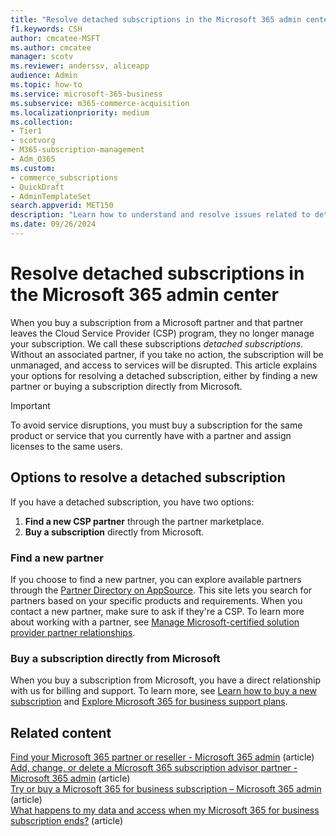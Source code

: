 ```yaml
---
title: "Resolve detached subscriptions in the Microsoft 365 admin center"
f1.keywords: CSH
author: cmcatee-MSFT
ms.author: cmcatee
manager: scotv
ms.reviewer: anderssv, aliceapp
audience: Admin
ms.topic: how-to
ms.service: microsoft-365-business
ms.subservice: m365-commerce-acquisition
ms.localizationpriority: medium
ms.collection: 
- Tier1
- scotvorg
- M365-subscription-management
- Adm_O365
ms.custom:
- commerce_subscriptions
- QuickDraft
- AdminTemplateSet
search.appverid: MET150 
description: "Learn how to understand and resolve issues related to detached subscriptions in the Microsoft 365 admin center."
ms.date: 09/26/2024
---
```


# Resolve detached subscriptions in the Microsoft 365 admin center

When you buy a subscription from a Microsoft partner and that partner leaves the Cloud Service Provider (CSP) program, they no longer manage your subscription. We call these subscriptions *detached subscriptions*. Without an associated partner, if you take no action, the subscription will be unmanaged, and access to services will be disrupted. This article explains your options for resolving a detached subscription, either by finding a new partner or buying a subscription directly from Microsoft.

> [!IMPORTANT]
> To avoid service disruptions, you must buy a subscription for the same product or service that you currently have with a partner and assign licenses to the same users.
<!--
## Find a detached subscription

When you sign in to the Microsoft 365 admin center, or when you open Outlook, OneNote, PowerPoint, or Excel, you see a banner that says to avoid losing access to your subscription, you must update the subscription details. Select the **View details** link in the warning to learn which subscriptions are affected, and what you must do to keep your subscriptions in good standing.
-->
## Options to resolve a detached subscription

If you have a detached subscription, you have two options:

1. **Find a new CSP partner** through the partner marketplace.
2. **Buy a subscription** directly from Microsoft.

### Find a new partner

If you choose to find a new partner, you can explore available partners through the [Partner Directory on AppSource](https://appsource.microsoft.com/marketplace/partner-dir?filter=services%3DLicensing). This site lets you search for partners based on your specific products and requirements. When you contact a new partner, make sure to ask if they're a CSP. To learn more about working with a partner, see [Manage Microsoft-certified solution provider partner relationships](../manage-partners.md).

### Buy a subscription directly from Microsoft

When you buy a subscription from Microsoft, you have a direct relationship with us for billing and support. To learn more, see [Learn how to buy a new subscription](../try-or-buy-microsoft-365.md#buy-a-different-subscription) and [Explore Microsoft 365 for business support plans](https://www.microsoft.com/microsoft-365/business/microsoft-365-for-business-support-options?msockid=15af1489bfd667952f27000abefb66ef).

## Related content

[Find your Microsoft 365 partner or reseller - Microsoft 365 admin](../../admin/manage/find-your-partner-or-reseller.md) (article)\
[Add, change, or delete a Microsoft 365 subscription advisor partner - Microsoft 365 admin](../../admin/misc/add-partner.md) (article)\
[Try or buy a Microsoft 365 for business subscription – Microsoft 365 admin](../try-or-buy-microsoft-365.md) (article)\
[What happens to my data and access when my Microsoft 365 for business subscription ends?](what-if-my-subscription-expires.md) (article)
